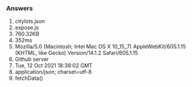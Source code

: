 ### Answers

1. citylots.json
2. expose.js
3. 760.32KB
4. 352ms
5. Mozilla/5.0 (Macintosh; Intel Mac OS X 10_15_7) AppleWebKit/605.1.15 (KHTML, like Gecko) Version/14.1.2 Safari/605.1.15
6. Github server
7. Tue, 12 Oct 2021 18:38:02 GMT
8. application/json; charset=utf-8
9. fetchData()
